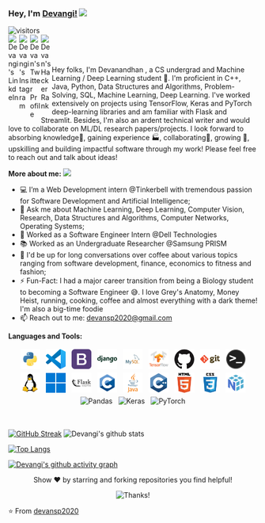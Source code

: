 
### Hey, I'm [Devangi!](https://devangi2000.github.io)  <img src="https://media.giphy.com/media/fYSnHlufseco8Fh93Z/giphy.gif" width="30">

![visitors](https://visitor-badge.glitch.me/badge?page_id=devangi2000.visitor-badge)
<br/>
<a href="https://www.linkedin.com/in/devanandhan-sp-531229256/">
  <img align="left" alt="Devangi's LinkdeIn" width="22px" src="https://cdn.jsdelivr.net/npm/simple-icons@v3/icons/linkedin.svg" />
</a>
<a href="https://www.instagram.com/_devana/">
  <img align="left" alt="Devangi's Instagram" width="22px" src="https://cdn.jsdelivr.net/npm/simple-icons@v3/icons/instagram.svg" />
</a>
<a href="">
  <img align="left" alt="Devan's Twitter Profile" width="22px" src="https://cdn.jsdelivr.net/npm/simple-icons@v3/icons/twitter.svg" />
</a>
<a href="https://www.hackerrank.com/devangipurkayas1/">
  <img align="left" alt="Devan's HackerRank" width="22px" src="https://cdn.jsdelivr.net/npm/simple-icons@v3/icons/leetcode.svg" />
</a>

<br />
<br />

Hey folks, I'm Devanandhan , a CS undergrad  and Machine Learning / Deep Learning student  🚀.
I'm proficient in C++, Java, Python, Data Structures and Algorithms, Problem-Solving, SQL, Machine Learning, Deep Learning. I've worked extensively on projects using TensorFlow, Keras and PyTorch deep-learning libraries and am familiar with Flask and Streamlit. Besides, I'm also an ardent technical writer and would love to collaborate on ML/DL research papers/projects.
I look forward to absorbing knowledge🧠, gaining experience 🏭, collaborating🤝, growing 🌱, upskilling and building impactful software through my work!
Please feel free to reach out and talk about ideas!
 
  
**More about me:**
<img src="https://media.giphy.com/media/WUlplcMpOCEmTGBtBW/giphy.gif" width="30"> 
- 💻 I’m a Web Development intern  @Tinkerbell with tremendous passion for Software Development and Artificial Intelligence;
- 💪 Ask me about Machine Learning, Deep Learning, Computer Vision, Research, Data Structures and Algorithms, Computer Networks, Operating Systems;
- 💬 Worked as a Software Engineer Intern @Dell Technologies
- 📚 Worked as an Undergraduate Researcher @Samsung PRISM
- 🤝 I'd be up for long conversations over coffee about various topics ranging from software development, finance, economics to fitness and fashion;
- ⚡️ Fun-Fact: I had a major career transition from being a Biology student to becoming a Software Engineer 😅. I love Grey's Anatomy, Money Heist, running, cooking, coffee and almost everything with a dark theme! I'm also a big-time foodie 
- 📫 Reach out to me: devansp2020@gmail.com

**Languages and Tools:**  

<p align="center">
<img src="https://raw.githubusercontent.com/github/explore/80688e429a7d4ef2fca1e82350fe8e3517d3494d/topics/python/python.png" alt="Python" height="40" style="vertical-align:top; margin:4px">
<img src="https://raw.githubusercontent.com/github/explore/80688e429a7d4ef2fca1e82350fe8e3517d3494d/topics/visual-studio-code/visual-studio-code.png" alt="VS Code" height="40" style="vertical-align:top; margin:4px">
<img src="https://raw.githubusercontent.com/github/explore/80688e429a7d4ef2fca1e82350fe8e3517d3494d/topics/bootstrap/bootstrap.png" alt="Bootstrap" height="40" style="vertical-align:top; margin:4px">
<img src="https://raw.githubusercontent.com/github/explore/80688e429a7d4ef2fca1e82350fe8e3517d3494d/topics/django/django.png" alt="NodeJS" height="40" style="vertical-align:top; margin:4px">
<img src="https://raw.githubusercontent.com/github/explore/80688e429a7d4ef2fca1e82350fe8e3517d3494d/topics/mysql/mysql.png" alt="MySQL" height="40" style="vertical-align:top; margin:4px">
 <img src="https://raw.githubusercontent.com/github/explore/80688e429a7d4ef2fca1e82350fe8e3517d3494d/topics/tensorflow/tensorflow.png" alt="Unity" height="40" style="vertical-align:top; margin:4px">
<img src="https://raw.githubusercontent.com/github/explore/78df643247d429f6cc873026c0622819ad797942/topics/github/github.png" alt="Github" height="40" style="vertical-align:top; margin:4px">
<img src="https://raw.githubusercontent.com/github/explore/80688e429a7d4ef2fca1e82350fe8e3517d3494d/topics/git/git.png" alt="Git" height="40" style="vertical-align:top; margin:4px">
<img src="https://raw.githubusercontent.com/github/explore/80688e429a7d4ef2fca1e82350fe8e3517d3494d/topics/terminal/terminal.png" alt="Terminal" height="40" style="vertical-align:top; margin:4px">
<img src="https://raw.githubusercontent.com/github/explore/80688e429a7d4ef2fca1e82350fe8e3517d3494d/topics/linux/linux.png" alt="Linux" height="40" style="vertical-align:top; margin:4px" alt="Windows" height="40" style="vertical-align:top; margin:4px">
<img src="https://raw.githubusercontent.com/github/explore/80688e429a7d4ef2fca1e82350fe8e3517d3494d/topics/windows/windows.png" alt="Windows" height="40" style="vertical-align:top; margin:4px">
  <img src="https://raw.githubusercontent.com/github/explore/78df643247d429f6cc873026c0622819ad797942/topics/flask/flask.png" alt="Windows" height="40" style="vertical-align:top; margin:4px">
  <img src="https://raw.githubusercontent.com/github/explore/78df643247d429f6cc873026c0622819ad797942/topics/c/c.png" alt="C" height="40" style="vertical-align:top; margin:4px">
   <img src="https://raw.githubusercontent.com/github/explore/78df643247d429f6cc873026c0622819ad797942/topics/java/java.png" alt="C" height="40" style="vertical-align:top; margin:4px">
  <img src="https://raw.githubusercontent.com/github/explore/78df643247d429f6cc873026c0622819ad797942/topics/cpp/cpp.png" alt="CPP" height="40" style="vertical-align:top; margin:4px">
  <img src="https://raw.githubusercontent.com/github/explore/78df643247d429f6cc873026c0622819ad797942/topics/html/html.png" alt="HTML" height="40" style="vertical-align:top; margin:4px">
   <img src="https://raw.githubusercontent.com/github/explore/78df643247d429f6cc873026c0622819ad797942/topics/css/css.png" alt="CSS" height="40" style="vertical-align:top; margin:4px">
    <img src="https://github.com/valohai/ml-logos/blob/master/numpy.svg" alt="Numpy" height="40" style="vertical-align:top; margin:4px">
   <img src="https://github.com/valohai/ml-logos/blob/master/pandas.svg" alt="Pandas" height="40" style="vertical-align:top; margin:4px">
  <img src="https://github.com/valohai/ml-logos/blob/master/keras.svg" alt="Keras" height="40" style="vertical-align:top; margin:4px">
  <img src="https://github.com/valohai/ml-logos/blob/master/pytorch.svg" alt="PyTorch" height="40" style="vertical-align:top; margin:4px">
 </p>
  </br>


<!-- [![Top Langs](https://github-readme-stats.vercel.app/api/top-langs/?username=devangi2000&theme=onedark)](https://github.com/devangi2000/github-readme-stats) -->

  [![GitHub Streak](https://github-readme-streak-stats.herokuapp.com/?user=devangi2000&theme=tokyonight)](https://github.com/devangi2000)
  ![Devangi's github stats](https://github-readme-stats.vercel.app/api?username=devangi2000&count_private=true&show_icons=true&theme=tokyonight)
 
 [![Top Langs](https://github-readme-stats.vercel.app/api/top-langs/?username=devangi2000&theme=onedark&langs_count=10&layout=compact&hide=prolog)](https://github.com/devangi2000/github-readme-stats)


[![Devangi's github activity graph](https://activity-graph.herokuapp.com/graph?username=devangi2000&theme=react-dark)](https://github.com/devangi2000/github-readme-activity-graph)
<!-- [![Devangi's wakatime stats](https://github-readme-stats.vercel.app/api/wakatime?username=devangi2000)](https://github.com/devangi2000/github-readme-stats) -->

<p align="center">Show ❤️ by starring and forking repositories you find helpful! </p>
<p align="center"><img src="https://camo.githubusercontent.com/7da528df692aea867b90800324488b633f5a8328d74c05a02c26483c0a267799/68747470733a2f2f696d672e736869656c64732e696f2f62616467652f5468616e6b73253230666f722532307669736974696e672d212d3145414544422e737667" alt="Thanks!" data-canonical-src="https://img.shields.io/badge/Thanks%20for%20visiting-!-1EAEDB.svg" style="max-width:100%;"> </p>

⭐️ From [devansp2020](https://github.com/devansp2020)
<br/>
<!-- <a href="https://github.com/devansp2020/github-readme-stats">
  <img align="center" src="https://github-readme-stats.vercel.app/api?username=devansp2020&show_icons=true&theme=dracula" />
</a>
<a href="https://github.com/devansp2020/">
  <img align="center" src="https://github-readme-stats.vercel.app/api/top-langs/?username=devansp2020&theme=onedark&langs_count=8&layout=compact)](https://github.com/devansp2020/github-readme-stats" />
</a> -->

 
